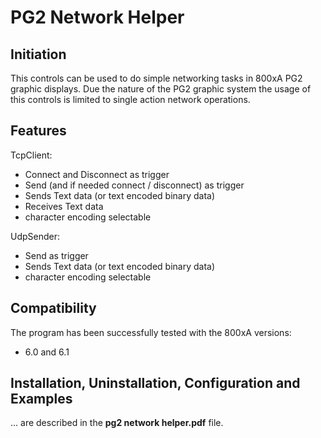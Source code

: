 # PG2 Network Helper

## Initiation
This controls can be used to do simple networking tasks in 800xA PG2 graphic displays. Due the nature of the PG2 graphic system the usage of this controls is limited to single action network operations.

## Features
TcpClient:
- Connect and Disconnect as trigger
- Send (and if needed connect / disconnect) as trigger
- Sends Text data (or text encoded binary data)
- Receives Text data
- character encoding selectable

UdpSender:
- Send as trigger
- Sends Text data (or text encoded binary data)
- character encoding selectable 

## Compatibility
The program has been successfully tested with the 800xA versions:
- 6.0 and 6.1

## Installation, Uninstallation, Configuration and Examples
... are described in the **pg2 network helper.pdf** file.
